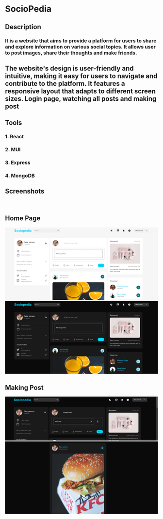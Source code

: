 # SocioPedia

## Description

### It is a website that aims to provide a platform for users to share and explore information on various social topics. It allows user to post images, share their thoughts and make friends.

## The website's design is user-friendly and intuitive, making it easy for users to navigate and contribute to the platform. It features a responsive layout that adapts to different screen sizes. Login page, watching all posts and making post</br>

## Tools

### 1. React
### 2. MUI
### 3. Express
### 4. MongoDB


## Screenshots 
</br>

## Home Page
![Home Page Light](https://github.com/Alex-Spartan/SocioPedia/blob/main/server/public/assets/SocioPedia%20light.png)
![Home Paget Dark](https://github.com/Alex-Spartan/SocioPedia/blob/main/server/public/assets/SocioPedia%20dark.png)
</br>

## Making Post
![Post](https://github.com/Alex-Spartan/SocioPedia/blob/main/server/public/assets/Making%20post.png)
![Post](https://github.com/Alex-Spartan/SocioPedia/blob/main/server/public/assets/Post.png)
</br>
